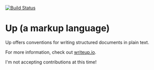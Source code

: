 [![Build Status](https://travis-ci.org/start/up.svg?branch=master)](https://travis-ci.org/start/up)

Up (a markup language)
======================

Up offers conventions for writing structured documents in plain text.

For more information, check out [writeup.io](https://writeup.io).

I'm not accepting contributions at this time!

